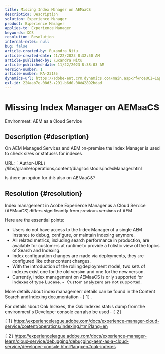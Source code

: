 ```yaml
---
title: Missing Index Manager on AEMaaCS
description: Description
solution: Experience Manager
product: Experience Manager
applies-to: Experience Manager
keywords: KCS
resolution: Resolution
internal-notes: null
bug: false
article-created-by: Ruxandra Nitu
article-created-date: 11/22/2023 8:32:50 AM
article-published-by: Ruxandra Nitu
article-published-date: 11/22/2023 8:38:03 AM
version-number: 1
article-number: KA-23195
dynamics-url: https://adobe-ent.crm.dynamics.com/main.aspx?forceUCI=1&pagetype=entityrecord&etn=knowledgearticle&id=a1e086b3-1189-ee11-8179-6045bd006295
exl-id: 226aab7e-08d3-4291-b6d0-00d42892bdad
---
```

# Missing Index Manager on AEMaaCS


Environment: AEM as a Cloud Service

## Description {#description}


On AEM Managed Services and AEM on-premise the Index Manager is used to check sizes or statuses for indexes.

URL:
 `[` Author-URL`]` //libs/granite/operations/content/diagnosistools/indexManager.html

Is there an option for this also on AEMaaCS?


## Resolution {#resolution}


Index management in Adobe Experience Manager as a Cloud Service (AEMaaCS) differs significantly from previous versions of AEM.

Here are the essential points:

- Users do not have access to the Index Manager of a single AEM Instance to debug, configure, or maintain indexing anymore.
- All related metrics, including search performance in production, are available for customers at runtime to provide a holistic view of the topics of Search and Indexing.
- Index configuration changes are made via deployments, they are configured like other content changes.
- With the introduction of the rolling deployment model, two sets of indexes exist one for the old version and one for the new version.
- Currently, index management on AEMaaCS is only supported for indexes of type Lucene. -  Custom analyzers are not supported.


More details about index management details can be found in the Content Search and Indexing documentation - `[` 1`]` .

For details about Oak Indexes, the Oak Indexes status dump from the environment's Developer console can also be used - `[` 2`]`

`[` 1`]`  https://experienceleague.adobe.com/docs/experience-manager-cloud-service/content/operations/indexing.html?lang=en

`[` 2`]`  https://experienceleague.adobe.com/docs/experience-manager-learn/cloud-service/debugging/debugging-aem-as-a-cloud-service/developer-console.html?lang=en#oak-indexes
